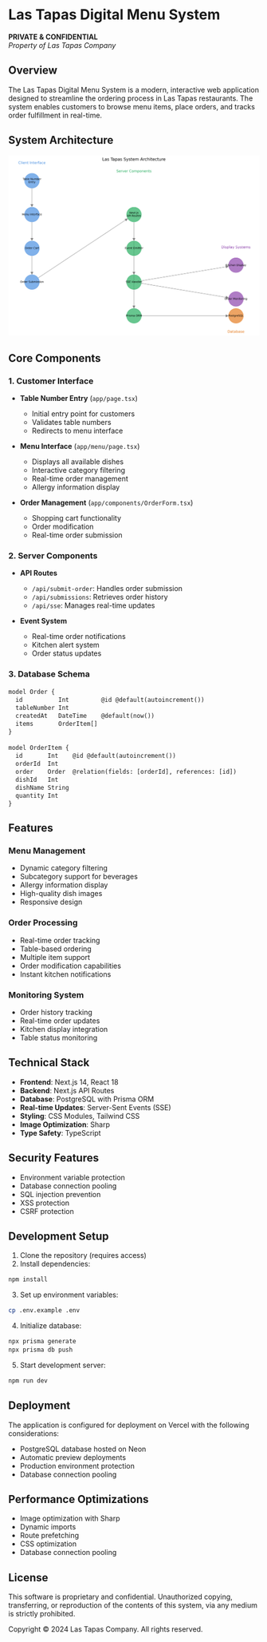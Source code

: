 # Las Tapas Digital Menu System
**PRIVATE & CONFIDENTIAL**  
*Property of Las Tapas Company*

## Overview
The Las Tapas Digital Menu System is a modern, interactive web application designed to streamline the ordering process in Las Tapas restaurants. The system enables customers to browse menu items, place orders, and tracks order fulfillment in real-time.

## System Architecture

![Las Tapas System Architecture](./las_tapas_system_architecture.png)

## Core Components

### 1. Customer Interface
- **Table Number Entry** (`app/page.tsx`)
  - Initial entry point for customers
  - Validates table numbers
  - Redirects to menu interface

- **Menu Interface** (`app/menu/page.tsx`)
  - Displays all available dishes
  - Interactive category filtering
  - Real-time order management
  - Allergy information display

- **Order Management** (`app/components/OrderForm.tsx`)
  - Shopping cart functionality
  - Order modification
  - Real-time order submission

### 2. Server Components
- **API Routes**
  - `/api/submit-order`: Handles order submission
  - `/api/submissions`: Retrieves order history
  - `/api/sse`: Manages real-time updates

- **Event System**
  - Real-time order notifications
  - Kitchen alert system
  - Order status updates

### 3. Database Schema
```prisma
model Order {
  id          Int         @id @default(autoincrement())
  tableNumber Int
  createdAt   DateTime    @default(now())
  items       OrderItem[]
}

model OrderItem {
  id       Int    @id @default(autoincrement())
  orderId  Int
  order    Order  @relation(fields: [orderId], references: [id])
  dishId   Int
  dishName String
  quantity Int
}
```

## Features

### Menu Management
- Dynamic category filtering
- Subcategory support for beverages
- Allergy information display
- High-quality dish images
- Responsive design

### Order Processing
- Real-time order tracking
- Table-based ordering
- Multiple item support
- Order modification capabilities
- Instant kitchen notifications

### Monitoring System
- Order history tracking
- Real-time order updates
- Kitchen display integration
- Table status monitoring

## Technical Stack
- **Frontend**: Next.js 14, React 18
- **Backend**: Next.js API Routes
- **Database**: PostgreSQL with Prisma ORM
- **Real-time Updates**: Server-Sent Events (SSE)
- **Styling**: CSS Modules, Tailwind CSS
- **Image Optimization**: Sharp
- **Type Safety**: TypeScript

## Security Features
- Environment variable protection
- Database connection pooling
- SQL injection prevention
- XSS protection
- CSRF protection

## Development Setup

1. Clone the repository (requires access)
2. Install dependencies:
```bash
npm install
```

3. Set up environment variables:
```bash
cp .env.example .env
```

4. Initialize database:
```bash
npx prisma generate
npx prisma db push
```

5. Start development server:
```bash
npm run dev
```

## Deployment

The application is configured for deployment on Vercel with the following considerations:
- PostgreSQL database hosted on Neon
- Automatic preview deployments
- Production environment protection
- Database connection pooling

## Performance Optimizations
- Image optimization with Sharp
- Dynamic imports
- Route prefetching
- CSS optimization
- Database connection pooling

## License
This software is proprietary and confidential. Unauthorized copying, transferring, or reproduction of the contents of this system, via any medium is strictly prohibited.

Copyright © 2024 Las Tapas Company. All rights reserved.